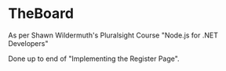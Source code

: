 ﻿# TheBoard

As per Shawn Wildermuth's Pluralsight Course "Node.js for .NET Developers"

Done up to end of "Implementing the Register Page".